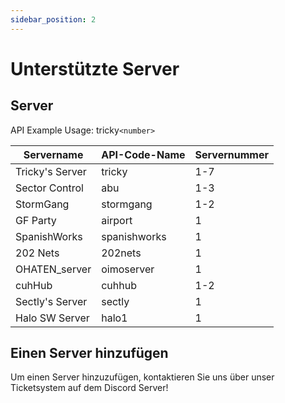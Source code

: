 ```yaml
---
sidebar_position: 2
---
```


# Unterstützte Server

## Server
API Example Usage: <span class="code-text">tricky`<number>`</span>

| Servername      | API-Code-Name | Servernummer |
| --------------- | ------------- | ------------ |
| Tricky's Server | tricky        | 1-7          |
| Sector Control  | abu           | 1-3          |
| StormGang       | stormgang     | 1-2          |
| GF Party        | airport       | 1            |
| SpanishWorks    | spanishworks  | 1            |
| 202 Nets        | 202nets       | 1            |
| OHATEN_server   | oimoserver    | 1            |
| cuhHub          | cuhhub        | 1-2          |
| Sectly's Server | sectly        | 1            |
| Halo SW Server  | halo1         | 1            |

## Einen Server hinzufügen
Um einen Server hinzuzufügen, kontaktieren Sie uns über unser Ticketsystem auf dem Discord Server!